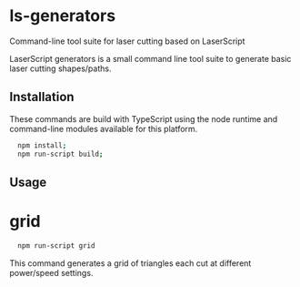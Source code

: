# ls-generators
Command-line tool suite for laser cutting based on LaserScript

LaserScript generators is a small command line tool suite to generate basic laser cutting shapes/paths.

## Installation
These commands are build with TypeScript using the node runtime and command-line modules available for this platform.
```bash
  npm install;
  npm run-script build;
```

## Usage
# grid
```bash
  npm run-script grid
```

This command generates a grid of triangles each cut at different power/speed settings.
